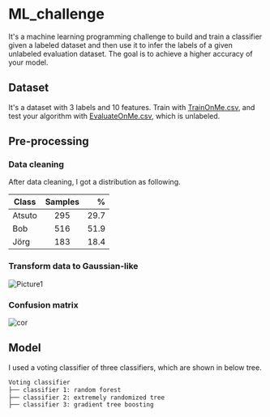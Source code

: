 # ML_challenge

It's a machine learning programming challenge to build and train a classifier given a labeled dataset and then use it to infer the labels of a given unlabeled evaluation dataset. The goal is to achieve a higher accuracy of your model.

## Dataset

It's a dataset with 3 labels and 10 features. Train with [TrainOnMe.csv](https://github.com/jhan15/ML_challenge/blob/master/Dataset/TrainOnMe.csv), 
and test your algorithm with [EvaluateOnMe.csv](https://github.com/jhan15/ML_challenge/blob/master/Dataset/EvaluateOnMe.csv), which is unlabeled.

## Pre-processing

### Data cleaning

After data cleaning, I got a distribution as following.

| Class         | Samples       |      %|
| ------------- |:-------------:| -----:|
| Atsuto        | 295           |   29.7|
| Bob           | 516           |   51.9|
| Jörg          | 183           |   18.4|

### Transform data to Gaussian-like

![Picture1](https://user-images.githubusercontent.com/62132206/120284625-ba4a3e00-c2bc-11eb-8e59-916d5b8a5b4e.png)

### Confusion matrix

![cor](https://user-images.githubusercontent.com/62132206/117428710-9c402680-af26-11eb-97b5-bd7953c1a57e.png)

## Model

I used a voting classifier of three classifiers, which are shown in below tree.

```bash
Voting classifier
├── classifier 1: random forest
├── classifier 2: extremely randomized tree
├── classifier 3: gradient tree boosting
```
